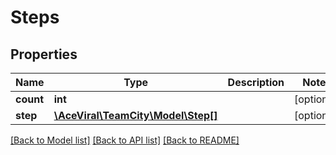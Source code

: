 # Steps

## Properties
Name | Type | Description | Notes
------------ | ------------- | ------------- | -------------
**count** | **int** |  | [optional] 
**step** | [**\AceViral\TeamCity\Model\Step[]**](Step.md) |  | [optional] 

[[Back to Model list]](../README.md#documentation-for-models) [[Back to API list]](../README.md#documentation-for-api-endpoints) [[Back to README]](../README.md)


